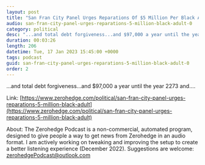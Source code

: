 ```yaml
---
layout: post
title: "San Fran City Panel Urges Reparations Of $5 Million Per Black Adult"
audio: san-fran-city-panel-urges-reparations-5-million-black-adult-0
category: political
desc: "...and total debt forgiveness...and $97,000 a year until the year 2273 and...."
duration: 00:03:26
length: 206
datetime: Tue, 17 Jan 2023 15:45:00 +0000
tags: podcast
guid: san-fran-city-panel-urges-reparations-5-million-black-adult-0
order: 2
---
```

...and total debt forgiveness...and $97,000 a year until the year 2273 and....

Link: [https://www.zerohedge.com/political/san-fran-city-panel-urges-reparations-5-million-black-adult](https://www.zerohedge.com/political/san-fran-city-panel-urges-reparations-5-million-black-adult)

About: The Zerohedge Podcast is a non-commercial, automated program, designed to give people a way to get news from Zerohedge in an audio format.  I am actively working on tweaking and improving the setup to create a better listening experience (December 2022).  Suggestions are welcome: [zerohedgePodcast@outlook.com](mailto:zerohedgePodcast@outlook.com)